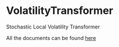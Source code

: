 # VolatilityTransformer
Stochastic Local Volatility Transformer

All the documents can be found [here](https://drive.google.com/drive/folders/1tUCTlFCo_-FoiCj-LkJdOsZrlSSq4mTe?usp=sharing)
